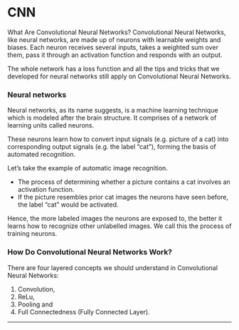 # CNN

What Are Convolutional Neural Networks?
Convolutional Neural Networks, like neural networks, are made up of neurons with learnable weights and biases. 
Each neuron receives several inputs, takes a weighted sum over them, pass it through an activation function and responds with an output.

The whole network has a loss function and all the tips and tricks that we developed for neural networks still apply on Convolutional Neural Networks.

### Neural networks

Neural networks, as its name suggests, is a machine learning technique which is modeled after the brain structure. 
It comprises of a network of learning units called neurons.

These neurons learn how to convert input signals (e.g. picture of a cat) into corresponding output signals (e.g. the label “cat”), forming the basis of automated recognition.


Let’s take the example of automatic image recognition. 
* The process of determining whether a picture contains a cat involves an activation function. 
* If the picture resembles prior cat images the neurons have seen before, the label “cat” would be activated.

Hence, the more labeled images the neurons are exposed to, the better it learns how to recognize other unlabelled images. We call this the process of training neurons.

### How Do Convolutional Neural Networks Work?
There are four layered concepts we should understand in Convolutional Neural Networks:

1. Convolution,
2. ReLu,
3. Pooling and
4. Full Connectedness (Fully Connected Layer).

---

